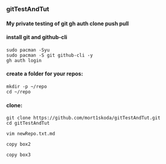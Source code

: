### gitTestAndTut
#### My private testing of git gh auth clone push pull

#### install git and github-cli
```
sudo pacman -Syu
sudo pacman -S git github-cli -y
gh auth login
```

#### create a folder for your repos:
```
mkdir -p ~/repo
cd ~/repo
```

#### clone:

```
git clone https://github.com/mort1skoda/gitTestAndTut.git
cd gitTestAndTut
```


```
vim newRepo.txt.md
```



```
copy box2
```



```
copy box3
```



